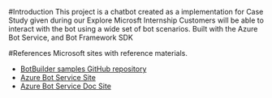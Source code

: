 #Introduction 
This project is a chatbot created as a implementation for Case Study given during our Explore Microsft Internship 
Customers will be able to interact with the bot using a wide set of bot scenarios. 
Built with the Azure Bot Service, and Bot Framework SDK



#References
Microsoft sites with reference materials.
- [BotBuilder samples GitHub repository](https://github.com/Microsoft/AzureBotService-Samples)
- [Azure Bot Service Site](https://aka.ms/ai/bots/)
- [Azure Bot Service Doc Site](https://docs.botframework.com/en-us/)
